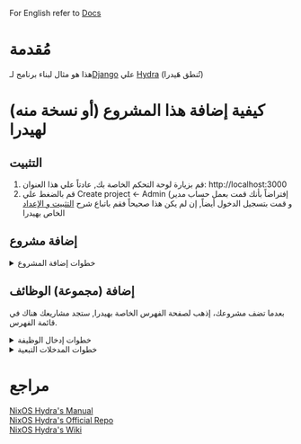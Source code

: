 For English refer to [Docs](../../)

# مُقدمة

هذا هو مثال لبناء برنامج لـ[Django](https://www.djangoproject.com/) علي [Hydra](https://nixos.wiki/wiki/Hydra) (تُنطق هَيدرا)

# كيفية إضافة هذا المشروع (أو نسخة منه) لهيدرا

## التثبيت

1. قم بزيارة لوحة التحكم الخاصة بك, عادتاً علي هذا العنوان: http://localhost:3000
2. قم بالضغط علي Create project <- Admin (إفتراضاً بأنك قمت بعمل حساب مدير و قمت بتسجيل الدخول أيضاً, إن لم يكن هذا صحيحاً فقم باتباع
   شرح [التثبيت و الإعداد](https://github.com/NixOS/hydra?tab=readme-ov-file#installation-and-setup) الخاص بهيدرا

## إضافة مشروع

<details>
<summary>خطوات إضافة المشروع</summary>

**إقرأ الآتي من اليسار لليمين**

1. Identifier (المُعرف): Nix-Django (أو أي شئ تريده و لكن يجب أن يكون فريداً ولا يشبه أسماء أي مشاريع سابقة علي هيدرا)
2. Display name (الإسم الذي سيظهر لك): Nix-Django
3. Description (الوصف): مثال لجانجو.
4. Homepage (صفحة المشروع) GitHub يمكن لهذا أن يكون صفحة الوثائق أو صفحة المشروع علي: https://github.com/Al-Ghoul/Nix-Django
5. Create project (قم بالضغط عليه و تجاهل أي شئ أخر)

Declartive spec و inputالــ <br>
(سأقوم بتوفير مثال لاحقاً) JSON موجودين لإمكانية إمداد هيدرا بجميع المعلومات عن المشروع في شكل

</details>

## إضافة (مجموعة) الوظائف

بعدما تضف مشروعك، إذهب لصفحة الفهرس الخاصة بهيدرا, ستجد مشاريعك هناك في قائمة الفهرس.

<details>
<summary>خطوات إدخال الوظيفة</summary>

1. إضغط علي Create jobset <- actions
2. Identifier (المُعرف): Nix-Django-Build
3. Type (النوع): Legacy
4. Description (الوصف): .Nix-Django's build jobset
5. Nix expression (ملف نيكس الذي سيقوم ببناء المشروع): release.nix _in_ siteSrc
6. Check interval (الفاصل الزمني للتحقق من المشروع): 60
7. Scheduling shares: 1<br>

</details>

<details>

<summary>خطوات المدخلات التبعية</summary>

تجاهل باقي المدخلات و قم بالنزول لأسفل الصفحة

1. إضغط علي Add a new input:
    - input name (إسم المُدخل) [release.nix](https://github.com/Al-Ghoul/Nix-Django/blob/main/release.nix#L2) يتم تمرير هذا المُدخل للملف: siteSrc
    - Type (النوع): Git checkout
    - Value (القيمة) بلا علامات تنصيص: "https://github.com/Al-Ghoul/Nix-Django main" <br>
      (أو قم بإضافة رابط مشروعك) <br>
      'main' إن كنت تتسائل لما هناك كلمة <br>
      'master' الحقيقة أن هيدرا تقوم بالبحث عن تفرُع <br>
      'main' و نحن لدينا تفرُع واحد و هو <br>
      'main' وبهذه الطريقة هيدرا تقوم بالبحث في
2. قم بإضافة مدخل آخر:
    - input: nixpkgs
    - Type: Git checkout
    - Value: "https://github.com/nixos/nixpkgs nixos-23.11" <br>
      master تقوم بتبديل nixos-23.11 مرة أخري بلا علامات تنصيص و هنا

</details>

# مراجع

[NixOS Hydra's Manual](https://hydra.nixos.org/build/196107287/download/1/hydra/introduction.html) <br>
[NixOS Hydra's Official Repo](https://github.com/NixOS/hydra) <br>
[NixOS Hydra's Wiki](https://nixos.wiki/wiki/Hydra)
